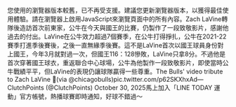 您使用的瀏覽器版本較舊，已不再受支援。建議您更新瀏覽器版本，以獲得最佳使用體驗。請在瀏覽器上啟用JavaScript來瀏覽頁面中的所有內容。Zach LaVine轉隊後造訪首次前東家，公牛在今天與國王的比賽，仍製作了一段致敬影片，感謝他過去的付出。LaVine在公牛效力超過7個賽季，在公牛打得掙扎，公牛在2021-22賽季打進季後賽後，之後一直無緣季後賽。這不是LaVine首次以國王球員身份對上國王，今年3月就對過一次，但國王116：128慘敗，LaVine只拿8分。不過他是首次穿著國王球衣，重返聯合中心球場，公牛為他製作一段致敬影片，即使當時公牛戰績平平，但LaVine的表現仍讓球隊贏得一些尊重。The Bulls' video tribute to Zach LaVine 🙌(via @chicagobulls)pic.twitter.com/p62SKXhxAd— ClutchPoints (@ClutchPoints) October 30, 2025馬上加入「LINE TODAY 運動」官方帳號，熱播球賽即時通知，好球不錯過～
